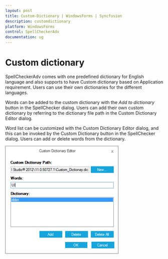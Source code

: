 ```yaml
---
layout: post
title: Custom-Dictionary | WindowsForms | Syncfusion
description: customdictionary
platform: WindowsForms
control: SpellCheckerAdv
documentation: ug
---
```


# Custom dictionary

SpellCheckerAdv comes with one predefined dictionary for English language and also supports to have Custom dictionary based on Application requirement. Users can use their own dictionaries for the different languages.

Words can be added to the custom dictionary with the *Add to dictionary* button in the SpellChecker dialog. Users can add their own custom dictionary by referring to the dictionary file path in the Custom Dictionary Editor dialog.

Word list can be customized with the Custom Dictionary Editor dialog, and this can be invoked by the Custom Dictionary button in the SpellChecker dialog. Users can add or delete words from the dictionary.


 ![](Custom-Dictionary_images/CustomDictionary.png)





